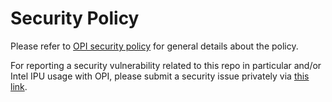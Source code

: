 # Security Policy

Please refer to [OPI security policy](https://github.com/opiproject/opi/blob/main/SECURITY.md)
for general details about the policy.

For reporting a security vulnerability related to this repo in particular and/or
Intel IPU usage with OPI, please submit a security issue privately via
[this link](https://github.com/opiproject/opi-intel-bridge/security/advisories/new).
